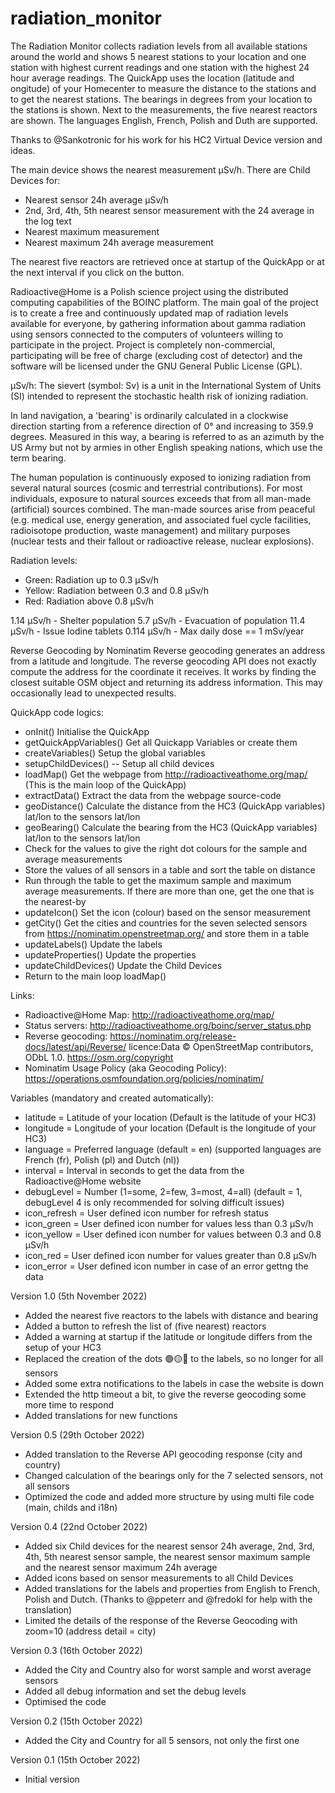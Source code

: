 # radiation_monitor
The Radiation Monitor collects radiation levels from all available stations around the world and shows 5 nearest stations to your location and one station with highest current readings and one station with the highest 24 hour average readings. The QuickApp uses the location (latitude and ongitude) of your Homecenter to measure the distance to the stations and to get the nearest stations. The bearings in degrees from your location to the stations is shown. Next to the measurements, the five nearest reactors are shown. The languages English, French, Polish and Duth are supported. 
 
Thanks to @Sankotronic for his work for his HC2 Virtual Device version and ideas. 
 
The main device shows the nearest measurement μSv/h. There are Child Devices for:
- Nearest sensor 24h average μSv/h
- 2nd, 3rd, 4th, 5th nearest sensor measurement with the 24 average in the log text
- Nearest maximum measurement
- Nearest maximum 24h average measurement
 
The nearest five reactors are retrieved once at startup of the QuickApp or at the next interval if you click on the button. 

Radioactive@Home is a Polish science project using the distributed computing capabilities of the BOINC platform. The main goal of the project is to create a free and continuously updated map of radiation levels available for everyone, by gathering information about gamma radiation using sensors connected to the computers of volunteers willing to participate in the project. Project is completely non-commercial, participating will be free of charge (excluding cost of detector) and the software will be licensed under the GNU General Public License (GPL).
 
μSv/h: The sievert (symbol: Sv) is a unit in the International System of Units (SI) intended to represent the stochastic health risk of ionizing radiation.
 
In land navigation, a 'bearing' is ordinarily calculated in a clockwise direction starting from a reference direction of 0° and increasing to 359.9 degrees. Measured in this way, a bearing is referred to as an azimuth by the US Army but not by armies in other English speaking nations, which use the term bearing.
 
The human population is continuously exposed to ionizing radiation from several natural sources (cosmic and terrestrial contributions). For most individuals, exposure to natural sources exceeds that from all man-made (artificial) sources combined. The man-made sources arise from peaceful (e.g. medical use, energy generation, and associated fuel cycle facilities, radioisotope production, waste management) and military purposes (nuclear tests and their fallout or radioactive release, nuclear explosions).
 
Radiation levels: 
- Green: Radiation up to 0.3 μSv/h
- Yellow: Radiation between 0.3 and 0.8 μSv/h 
- Red: Radiation above 0.8 μSv/h
 
1.14 µSv/h - Shelter population
5.7 µSv/h - Evacuation of population
11.4 µSv/h - Issue Iodine tablets
0.114 µSv/h - Max daily dose == 1 mSv/year
 
Reverse Geocoding by Nominatim
Reverse geocoding generates an address from a latitude and longitude. The reverse geocoding API does not exactly compute the address for the coordinate it receives. It works by finding the closest suitable OSM object and returning its address information. This may occasionally lead to unexpected results. 

QuickApp code logics:
- onInit() Initialise the QuickApp
- getQuickAppVariables() Get all Quickapp Variables or create them
- createVariables() Setup the global variables
- setupChildDevices() -- Setup all child devices
- loadMap() Get the webpage from http://radioactiveathome.org/map/ (This is the main loop of the QuickApp)
- extractData() Extract the data from the webpage source-code
- geoDistance() Calculate the distance from the HC3 (QuickApp variables) lat/lon to the sensors lat/lon
- geoBearing() Calculate the bearing from the HC3 (QuickApp variables) lat/lon to the sensors lat/lon
- Check for the values to give the right dot colours for the sample and average measurements
- Store the values of all sensors in a table and sort the table on distance
- Run through the table to get the maximum sample and maximum average measurements. If there are more than one, get the one that is the nearest-by
- updateIcon() Set the icon (colour) based on the sensor measurement
- getCity() Get the cities and countries for the seven selected sensors from https://nominatim.openstreetmap.org/ and store them in a table
- updateLabels() Update the labels
- updateProperties() Update the properties
- updateChildDevices() Update the Child Devices
- Return to the main loop loadMap()
 
Links:
- Radioactive@Home Map: http://radioactiveathome.org/map/
- Status servers: http://radioactiveathome.org/boinc/server_status.php
- Reverse geocoding: https://nominatim.org/release-docs/latest/api/Reverse/ licence:Data © OpenStreetMap contributors, ODbL 1.0. https://osm.org/copyright
- Nominatim Usage Policy (aka Geocoding Policy): https://operations.osmfoundation.org/policies/nominatim/

Variables (mandatory and created automatically): 
- latitude = Latitude of your location (Default is the latitude of your HC3)
- longitude = Longitude of your location (Default is the longitude of your HC3)
- language = Preferred language (default = en) (supported languages are French (fr), Polish (pl) and Dutch (nl))
- interval = Interval in seconds to get the data from the Radioactive@Home website
- debugLevel = Number (1=some, 2=few, 3=most, 4=all) (default = 1, debugLevel 4 is only recommended for solving difficult issues)
- icon_refresh = User defined icon number for refresh status
- icon_green = User defined icon number for values less than 0.3 μSv/h
- icon_yellow = User defined icon number for values between 0.3 and 0.8 μSv/h 
- icon_red = User defined icon number for values greater than 0.8 μSv/h
- icon_error = User defined icon number in case of an error gettng the data
 
Version 1.0 (5th November 2022)
- Added the nearest five reactors to the labels with distance and bearing
- Added a button to refresh the list of (five nearest) reactors
- Added a warning at startup if the latitude or longitude differs from the setup of your HC3
- Replaced the creation of the dots 🟢🟡🔴 to the labels, so no longer for all sensors
- Added some extra notifications to the labels in case the website is down
- Extended the http timeout a bit, to give the reverse geocoding some more time to respond
- Added translations for new functions

Version 0.5 (29th October 2022)
- Added translation to the Reverse API geocoding response (city and country)
- Changed calculation of the bearings only for the 7 selected sensors, not all sensors
- Optimized the code and added more structure by using multi file code (main, childs and i18n)

Version 0.4 (22nd October 2022)
- Added six Child devices for the nearest sensor 24h average, 2nd, 3rd, 4th, 5th nearest sensor sample, the nearest sensor maximum sample and the nearest sensor maximum 24h average
- Added icons based on sensor measurements to all Child Devices
- Added translations for the labels and properties from English to French, Polish and Dutch. (Thanks to @ppeterr and @fredokl for help with the translation)
- Limited the details of the response of the Reverse Geocoding with zoom=10 (address detail = city)

Version 0.3 (16th October 2022)
- Added the City and Country also for worst sample and worst average sensors
- Added all debug information and set the debug levels
- Optimised the code

Version 0.2 (15th October 2022)
- Added the City and Country for all 5 sensors, not only the first one

Version 0.1 (15th October 2022)
- Initial version
